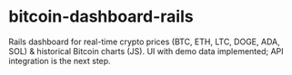 # bitcoin-dashboard-rails
Rails dashboard for real-time crypto prices (BTC, ETH, LTC, DOGE, ADA, SOL) &amp; historical Bitcoin charts (JS). UI with demo data implemented; API integration is the next step.
